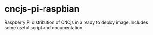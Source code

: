 # cncjs-pi-raspbian
Raspberry PI distribution of CNCjs in a ready to deploy image. Includes some useful script and documentation.
